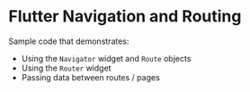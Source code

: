 # Flutter Navigation and Routing

Sample code that demonstrates:

- Using the `Navigator` widget and `Route` objects
- Using the `Router` widget
- Passing data between routes / pages
